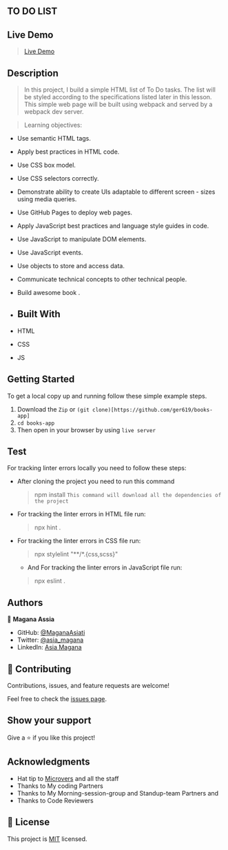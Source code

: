 ## TO DO LIST
## Live Demo

> [Live Demo]( )
## Description

> In this project, I build a simple HTML list of To Do tasks. The list will be styled according to the specifications listed later in this lesson. This simple web page will be built using webpack and served by a webpack dev server.
 

> Learning objectives: 

- Use semantic HTML tags.
- Apply best practices in HTML code.
- Use CSS box model.
- Use CSS selectors correctly.
- Demonstrate ability to create UIs adaptable to different screen - sizes using media queries.
- Use GitHub Pages to deploy web pages.
- Apply JavaScript best practices and language style guides in code.
- Use JavaScript to manipulate DOM elements.
- Use JavaScript events.
- Use objects to store and access data.
- Communicate technical concepts to other technical people.
- Build awesome book .

- ## Built With

- HTML
- CSS
- JS

## Getting Started

To get a local copy up and running follow these simple example steps.
1. Download the `Zip` or `(git clone)[https://github.com/ger619/books-app]`
2. `cd books-app`
3. Then open in your browser by using `live server`
## Test

For tracking linter errors locally you need to follow these steps:

- After cloning the project you need to run this command
  > npm install
   `This command will download all the dependencies of the project`

- For tracking the linter errors in HTML file run:
  > npx hint .

- For tracking the linter errors in CSS file run:
  > npx stylelint "**/*.{css,scss}"

  - And For tracking the linter errors in JavaScript file run:
  > npx eslint .


## Authors

👤 **Magana Assia**

- GitHub: [@MaganaAsiati ](https://github.com/MaganaAsiati)
- Twitter: [@asia_magana](https://twitter.com/asia_magana)
- LinkedIn: [Asia Magana](https://www.linkedin.com/in/asia-magana-60b451200/)

## 🤝 Contributing

Contributions, issues, and feature requests are welcome!

Feel free to check the [issues page](../../issues/).

## Show your support

Give a ⭐️ if you like this project!

## Acknowledgments

- Hat tip to [Microvers](www.microverse.org)  and all the staff
- Thanks to My coding Partners 
- Thanks to My Morning-session-group and Standup-team Partners and
- Thanks to Code Reviewers

## 📝 License

This project is [MIT](./MIT.md) licensed.